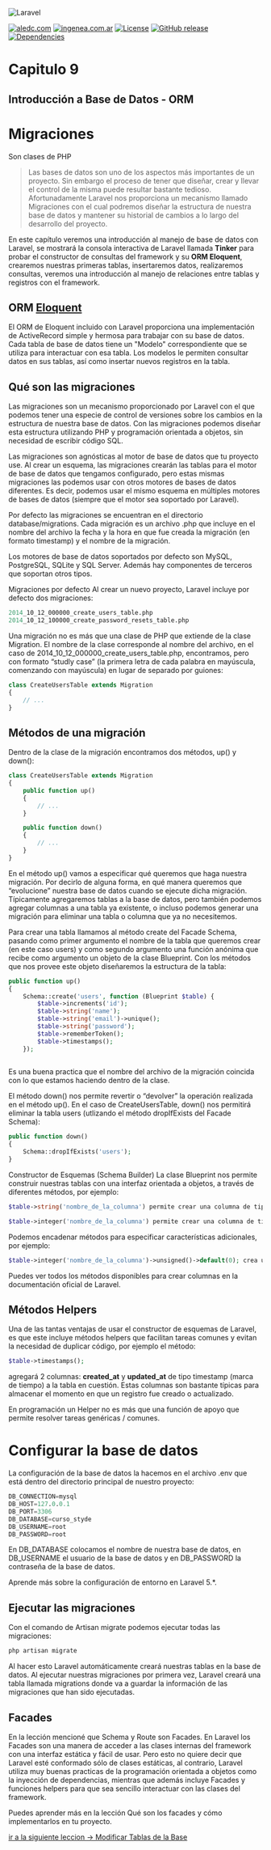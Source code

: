 ![Laravel](https://raw.githubusercontent.com/aledc7/Laravel/master/pirullo.png "Aledc.com")

[![aledc.com](https://github.com/aledc7/Scrum-Certification/blob/master/recursos/aledc.com.svg)](https://aledc.com)
[![ingenea.com.ar](https://github.com/aledc7/Scrum-Certification/blob/master/recursos/ingenea.svg)](http://ingenea.com.ar)
[![License](https://github.com/aledc7/Scrum-Certification/blob/master/recursos/mit-license.svg)](https://aledc.com)
[![GitHub release](https://github.com/aledc7/Scrum-Certification/blob/master/recursos/release.svg)](https://aledc.com)
[![Dependencies](https://github.com/aledc7/Scrum-Certification/blob/master/recursos/dependencias-none.svg)](https://aledc.com)


# Capitulo 9
## Introducción a Base de Datos - ORM



# Migraciones
Son clases de PHP



> Las bases de datos son uno de los aspectos más importantes de un proyecto. Sin embargo el proceso de tener que diseñar, crear y llevar el control de la misma puede resultar bastante tedioso. Afortunadamente Laravel nos proporciona un mecanismo llamado Migraciones con el cual podremos diseñar la estructura de nuestra base de datos y mantener su historial de cambios a lo largo del desarrollo del proyecto.
>  


En este capítulo veremos una introducción al manejo de base de datos con Laravel, se mostrará la consola interactiva de Laravel llamada __Tinker__ para probar el constructor de consultas del framework y su __ORM Eloquent__, crearemos nuestras primeras tablas, insertaremos datos, realizaremos consultas, veremos una introducción al manejo de relaciones entre tablas y registros con el framework.

## ORM  [Eloquent](https://laravel.com/docs/5.8/eloquent#introduction)

El ORM de Eloquent incluido con Laravel proporciona una implementación de ActiveRecord simple y hermosa para trabajar con su base de datos. Cada tabla de base de datos tiene un "Modelo" correspondiente que se utiliza para interactuar con esa tabla. Los modelos le permiten consultar datos en sus tablas, así como insertar nuevos registros en la tabla.





## Qué son las migraciones
Las migraciones son un mecanismo proporcionado por Laravel con el que podemos tener una especie de control de versiones sobre los cambios en la estructura de nuestra base de datos. Con las migraciones podemos diseñar esta estructura utilizando PHP y programación orientada a objetos, sin necesidad de escribir código SQL.

Las migraciones son agnósticas al motor de base de datos que tu proyecto use. Al crear un esquema, las migraciones crearán las tablas para el motor de base de datos que tengamos configurado, pero estas mismas migraciones las podemos usar con otros motores de bases de datos diferentes. Es decir, podemos usar el mismo esquema en múltiples motores de bases de datos (siempre que el motor sea soportado por Laravel).

Por defecto las migraciones se encuentran en el directorio database/migrations. Cada migración es un archivo .php que incluye en el nombre del archivo la fecha y la hora en que fue creada la migración (en formato timestamp) y el nombre de la migración.

Los motores de base de datos soportados por defecto son MySQL, PostgreSQL, SQLite y SQL Server. Además hay componentes de terceros que soportan otros tipos.

Migraciones por defecto
Al crear un nuevo proyecto, Laravel incluye por defecto dos migraciones:
```sql
2014_10_12_000000_create_users_table.php
2014_10_12_100000_create_password_resets_table.php
```
Una migración no es más que una clase de PHP que extiende de la clase Migration. El nombre de la clase corresponde al nombre del archivo, en el caso de 2014_10_12_000000_create_users_table.php, encontramos, pero con formato “studly case” (la primera letra de cada palabra en mayúscula, comenzando con mayúscula) en lugar de separado por guiones:

```php
class CreateUsersTable extends Migration
{
    // ...
}
```

## Métodos de una migración
Dentro de la clase de la migración encontramos dos métodos, up() y down():

```php
class CreateUsersTable extends Migration
{
    public function up()
    {
        // ... 
    }

    public function down()
    {
        // ...
    }
}
```


En el método up() vamos a especificar qué queremos que haga nuestra migración. Por decirlo de alguna forma, en qué manera queremos que “evolucione” nuestra base de datos cuando se ejecute dicha migración. Típicamente agregaremos tablas a la base de datos, pero también podemos agregar columnas a una tabla ya existente, o incluso podemos generar una migración para eliminar una tabla o columna que ya no necesitemos.

Para crear una tabla llamamos al método create del Facade Schema, pasando como primer argumento el nombre de la tabla que queremos crear (en este caso users) y como segundo argumento una función anónima que recibe como argumento un objeto de la clase Blueprint. Con los métodos que nos provee este objeto diseñaremos la estructura de la tabla:

```php
public function up()
{
    Schema::create('users', function (Blueprint $table) {
        $table->increments('id');
        $table->string('name');
        $table->string('email')->unique();
        $table->string('password');
        $table->rememberToken();
        $table->timestamps();
    });
    
```
Es una buena practica que el nombre del archivo de la migración coincida con lo que estamos haciendo dentro de la clase.

El método down() nos permite revertir o “devolver” la operación realizada en el método up(). En el caso de CreateUsersTable, down() nos permitirá eliminar la tabla users (utlizando el método dropIfExists del Facade Schema):

```php
public function down()
{
    Schema::dropIfExists('users');
}
```

Constructor de Esquemas (Schema Builder)
La clase Blueprint nos permite construir nuestras tablas con una interfaz orientada a objetos, a través de diferentes métodos, por ejemplo:
```php
$table->string('nombre_de_la_columna') permite crear una columna de tipo VARCHAR (cadena de texto).

$table->integer('nombre_de_la_columna') permite crear una columna de tipo INTEGER (entero).
```
Podemos encadenar métodos para especificar características adicionales, por ejemplo:
```php
$table->integer('nombre_de_la_columna')->unsigned()->default(0); crea una columna de tipo entero sin signo y cuyo valor por defecto será 0.
```
Puedes ver todos los métodos disponibles para crear columnas en la documentación oficial de Laravel.

## Métodos Helpers
Una de las tantas ventajas de usar el constructor de esquemas de Laravel, es que este incluye métodos helpers que facilitan tareas comunes y evitan la necesidad de duplicar código, por ejemplo el método:
```php
$table->timestamps();
```
agregará 2 columnas: __created_at__ y __updated_at__ de tipo timestamp (marca de tiempo) a la tabla en cuestión. Estas columnas son bastante típicas para almacenar el momento en que un registro fue creado o actualizado.

En programación un Helper no es más que una función de apoyo que permite resolver tareas genéricas / comunes.

# Configurar la base de datos

La configuración de la base de datos la hacemos en el archivo .env que está dentro del directorio principal de nuestro proyecto:
```sql
DB_CONNECTION=mysql
DB_HOST=127.0.0.1
DB_PORT=3306
DB_DATABASE=curso_styde
DB_USERNAME=root
DB_PASSWORD=root
```

En DB_DATABASE colocamos el nombre de nuestra base de datos, en DB_USERNAME el usuario de la base de datos y en DB_PASSWORD la contraseña de la base de datos.

Aprende más sobre la configuración de entorno en Laravel 5.*.

## Ejecutar las migraciones
Con el comando de Artisan migrate podemos ejecutar todas las migraciones:
```php
php artisan migrate
```
Al hacer esto Laravel automáticamente creará nuestras tablas en la base de datos. Al ejecutar nuestras migraciones por primera vez, Laravel creará una tabla llamada migrations donde va a guardar la información de las migraciones que han sido ejecutadas.

## Facades
En la lección mencioné que Schema y Route son Facades. En Laravel los Facades son una manera de acceder a las clases internas del framework con una interfaz estática y fácil de usar. Pero esto no quiere decir que Laravel esté conformado sólo de clases estáticas, al contrario, Laravel utiliza muy buenas practicas de la programación orientada a objetos como la inyección de dependencias, mientras que además incluye Facades y funciones helpers para que sea sencillo interactuar con las clases del framework.

Puedes aprender más en la lección Qué son los facades y cómo implementarlos en tu proyecto.

[ir a la siguiente leccion -> Modificar Tablas de la Base](https://github.com/aledc7/Laravel/blob/master/lesson_10_base_de_datos.md)
